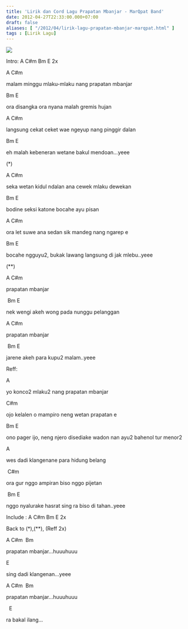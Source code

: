 ```yaml
---
title: 'Lirik dan Cord Lagu Prapatan Mbanjar - MarQpat Band'
date: 2012-04-27T22:33:00.000+07:00
draft: false
aliases: [ "/2012/04/lirik-lagu-prapatan-mbanjar-marqpat.html" ]
tags : [Lirik Lagu]
---
```


  

[![](http://1.bp.blogspot.com/-l_K14N-sgxY/T5q4n1RfuUI/AAAAAAAAAUs/w6HLrRbtsVY/s320/a0343a7bca191e3731b2d1f7147dad32.jpg)](http://1.bp.blogspot.com/-l_K14N-sgxY/T5q4n1RfuUI/AAAAAAAAAUs/w6HLrRbtsVY/s1600/a0343a7bca191e3731b2d1f7147dad32.jpg)

  

Intro: A C#m Bm E 2x

  

A  C#m

malam minggu mlaku-mlaku nang prapatan mbanjar

  

Bm  E

ora disangka ora nyana malah gremis hujan

  

A  C#m

langsung cekat ceket wae ngeyup nang pinggir dalan

  

Bm  E

eh malah kebeneran wetane bakul mendoan...yeee

  

(\*)

A  C#m

seka wetan kidul ndalan ana cewek mlaku dewekan

  

Bm  E

bodine seksi katone bocahe ayu pisan

  

A  C#m

ora let suwe ana sedan sik mandeg nang ngarep e

  

Bm  E

bocahe ngguyu2, bukak lawang langsung di jak mlebu..yeee

  

(\*\*)

A  C#m

prapatan mbanjar

  

 Bm  E

nek wengi akeh wong pada nunggu pelanggan

  

A  C#m

prapatan mbanjar

  

 Bm  E

jarene akeh para kupu2 malam..yeee

  

  

  

Reff:

  

A

yo konco2 mlaku2 nang prapatan mbanjar

  

C#m

ojo kelalen o mampiro neng wetan prapatan e

  

Bm  E

ono pager ijo, neng njero disediake wadon nan ayu2 bahenol tur menor2

  

  

A

wes dadi klangenane para hidung belang

  

 C#m

ora gur nggo ampiran biso nggo pijetan

  

 Bm  E

nggo nyalurake hasrat sing ra biso di tahan..yeee

  

Include : A C#m Bm E 2x

  

Back to (\*),(\*\*), (Reff 2x)

  

A  C#m   Bm

prapatan mbanjar...huuuhuuu

  

E

sing dadi klangenan...yeee

  

A  C#m   Bm

prapatan mbanjar...huuuhuuu

  

  E

ra bakal ilang...